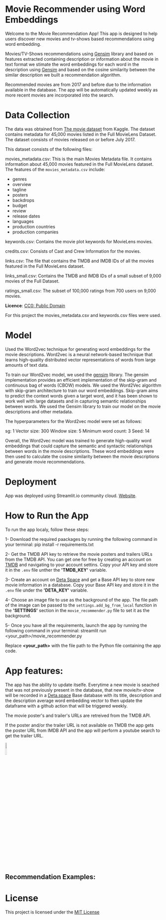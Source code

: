 # Movie Recommender using Word Embeddings

Welcome to the Movie Recommendation App! This app is designed to help users discover new movies and tv-shows based recommendations using word embedding.

Movies/TV-Shows recommendations using [Gensim](https://radimrehurek.com/gensim/) library and based on features extracted containing description or information about the movie in text format we stimate the word embeddings for each word in the description using [Gensim](https://radimrehurek.com/gensim/) and based on the cosine similarity between the similar description we built a recommendation algorithm.

Recommended movies are from 2017 and before due to the information available in the database. The app will be automatically updated weekly as more recent movies are incorporated into the search.

# Data Collection

The data was obtained from [The movie dataset](https://www.kaggle.com/datasets/rounakbanik/the-movies-dataset) from Kaggle. The dataset contains metadata for 45,000 movies listed in the Full MovieLens Dataset. The dataset consists of movies released on or before July 2017.

This dataset consists of the following files:

movies_metadata.csv: This is the main Movies Metadata file. It contains information about 45,000 movies featured in the Full MovieLens dataset.
The features of the `movies_metadata.csv` include:
* genres
* overview
* tagline
* posters
* backdrops
* budget
* review
* release dates
* languages
* production countries
* production companies

keywords.csv: Contains the movie plot keywords for MovieLens movies.

credits.csv: Consists of Cast and Crew Information for the movies.

links.csv: The file that contains the TMDB and IMDB IDs of all the movies featured in the Full MovieLens dataset.

links_small.csv: Contains the TMDB and IMDB IDs of a small subset of 9,000 movies of the Full Dataset.

ratings_small.csv: The subset of 100,000 ratings from 700 users on 9,000 movies.

**Licence**:  [CC0: Public Domain](https://creativecommons.org/publicdomain/zero/1.0/)

For this project the movies_metadata.csv and keywords.csv files were used.

# Model 

Used the Word2vec technique for generating word embeddings for the movie descriptions. Word2vec is a neural network-based technique that learns high-quality distributed vector representations of words from large amounts of text data.

To train our Word2vec model, we used the [gensim](https://radimrehurek.com/gensim/) library. The gensim implementation provides an efficient implementation of the skip-gram and continuous bag of words (CBOW) models. We used the Word2Vec algorithm with skip-gram architecture to train our word embeddings. Skip-gram aims to predict the context words given a target word, and it has been shown to work well with large datasets and in capturing semantic relationships between words. We used the Gensim library to train our model on the movie descriptions and other metadata.

The hyperparameters for the Word2vec model were set as follows:

sg: 1
Vector size: 300
Window size: 5
Minimum word count: 3
Seed: 14

Overall, the Word2vec model was trained to generate high-quality word embeddings that could capture the semantic and syntactic relationships between words in the movie descriptions. These word embeddings were then used to calculate the cosine similarity between the movie descriptions and generate movie recommendations.
 
# Deployment

App was deployed using Streamlit.io community cloud. [Website](link).

# How to Run the App

To run the app localy, follow these steps:

1- Download the required paackages by running the following command in your terminal:
  pip install -r requirements.txt
 
2- Get the TMDB API key to retrieve the movie posters and trailers URLs from the TMDB API. You can get one for free by creating an account on [TMDB](https://www.themoviedb.org/) and navigating to your account settins. Copy your API key and store it in the `.env` file unther the **'TMDB_KEY'** variable.

3- Create an account on [Deta Space](https://deta.space/) and get a Base API key to store new movie information in a database. Copy your Base API key and store it in the `.env` file under the **'DETA_KEY'** variable.

4- Choose an image file to use as the background of the app. The file path of the image can be passed to the `settings.add_bg_from_local` function in the **'SETTINGS'** section in the `movie_recommender.py` file to set it as the background.

5- Once you have all the requirements, launch the app by running the following command in your terminal: streamlit run <your_path>/movie_recommender.py

 Replace **<your_path>** with the file path to the Python file containing the app code.


# App features:

The app has the ability to update itselfe. Everytime a new movie is seached that was not previously present in the database, that new movie/tv-show will be recorded in a [Deta.space](https://deta.space/) Base database with its title, description and the description average word embedding vector to then update the dataframe with a github action that will be triggered weekly.

The movie poster's and trailer's URLs are retreived from the TMDB API.

If the poster and/or the trailer URL is not available on TMDB the app gets the poster URL from IMDB API and the app will perform a youtube search to get the trailer URL.

<img src="https://github.com/jeshuacn/movie_recommender_app/assets/33787097/c3984046-7c1d-4f14-b41e-7be458b0768f" width="10%" height="10%">

## Recommendation Examples:

# License
This project is licensed under the [MIT License](https://opensource.org/license/mit/)
